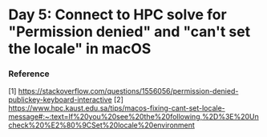 # Day 5: Connect to HPC solve for "Permission denied" and "can't set the locale" in macOS

### Reference
[1] https://stackoverflow.com/questions/1556056/permission-denied-publickey-keyboard-interactive 
[2] https://www.hpc.kaust.edu.sa/tips/macos-fixing-cant-set-locale-message#:~:text=If%20you%20see%20the%20following,%2D%3E%20Uncheck%20%E2%80%9CSet%20locale%20environment
